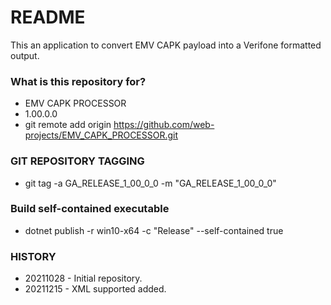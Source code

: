 # README #

This an application to convert EMV CAPK payload into a Verifone formatted output.

### What is this repository for? ###

* EMV CAPK PROCESSOR
* 1.00.0.0
* git remote add origin https://github.com/web-projects/EMV_CAPK_PROCESSOR.git

### GIT REPOSITORY TAGGING ###

* git tag -a GA_RELEASE_1_00_0_0 -m "GA_RELEASE_1_00_0_0"

### Build self-contained executable ###
* dotnet publish -r win10-x64 -c "Release" --self-contained true
   
### HISTORY ###

* 20211028 - Initial repository.
* 20211215 - XML supported added.
